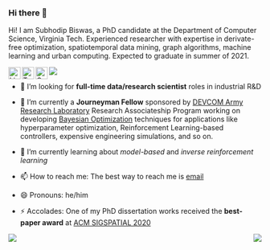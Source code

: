 
### Hi there 👋

Hi! I am Subhodip Biswas, a PhD candidate at the Department of Computer Science, Virginia Tech. Experienced researcher with expertise in derivate-free optimization, spatiotemporal data mining, graph algorithms, machine learning and urban computing. Expected to graduate in summer of 2021.


<a href="https://linkedin.com/in/subhodip-biswas/"><img align="left" alt="LinkedIn" width="24px" src="https://img.icons8.com/color/48/000000/linkedin-2--v1.png"></a>
<a href="https://twitter.com/dataquidnunc"><img align="left" alt="Twitter" width="24px" src="https://img.icons8.com/color/48/000000/twitter.png"></a>
<a href="https://scholar.google.com/citations?hl=en&user=IpBEFSkAAAAJ&view_op=list_works&sortby=pubdate"><img align="left" alt="Google Scholar" width="24px" src="https://img.icons8.com/color/48/000000/google-scholar--v3.png"></a>
![](https://komarev.com/ghpvc/?username=subhodipbiswas&color=lightgrey)


- 🤔 I’m looking for **full-time data/research scientist** roles in industrial R&D

- 🔭 I’m currently a **Journeyman Fellow** sponsored by [DEVCOM Army Research Laboratory](https://www.orau.org/arlfellowship/default.htm) Research Associateship Program working on developing [Bayesian Optimization](https://distill.pub/2020/bayesian-optimization/) techniques for applications like hyperparameter optimization, Reinforcement Learning-based controllers, expensive engineering simulations, and so on.

- 🌱 I’m currently learning about _model-based_ and _inverse reinforcement learning_

- 📫 How to reach me: The best way to reach me is [email](mailto:subhodip@cs.vt.edu)

- 😄 Pronouns: he/him

- ⚡ Accolades: One of my PhD dissertation works received the **best-paper award** at [ACM SIGSPATIAL 2020](https://sigspatial2020.sigspatial.org/program/)

<img src = 'https://github-readme-streak-stats.herokuapp.com/?user=subhodipbiswas&show_icons=true&count_private=true&locale=en&theme=buefy&layout=compact' align='left'/><img src = "https://github-readme-stats.vercel.app/api/top-langs/?username=subhodipbiswas&show_icons=true&count_private=true&locale=en&theme=buefy&layout=compact" align='right'>


<!--
**subhodipbiswas/subhodipbiswas** is a ✨ _special_ ✨ repository because its `README.md` (this file) appears on your GitHub profile.

Here are some ideas to get you started:

- 🔭 I’m currently working on ...
- 🌱 I’m currently learning ...
- 👯 I’m looking to collaborate on ...
- 🤔 I’m looking for help with ...
- 💬 Ask me about ...
- 📫 How to reach me: ...
- 😄 Pronouns: ...
- ⚡ Fun fact: ...
-->
